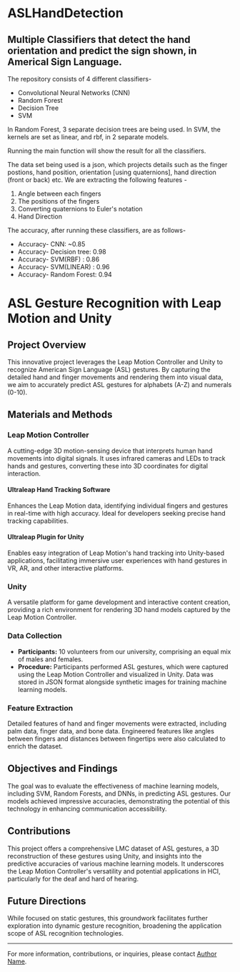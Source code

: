 # ASLHandDetection
## Multiple Classifiers that detect the hand orientation and predict the sign shown, in Americal Sign Language.

The repository consists of 4 different classifiers- 
* Convolutional Neural Networks (CNN)
* Random Forest
* Decision Tree
* SVM

In Random Forest, 3 separate decision trees are being used. 
In SVM, the kernels are set as linear, and rbf, in 2 separate models. 

Running the main function will show the result for all the classifiers. 

The data set being used is a json, which projects details such as the finger postions, hand position, orientation [using quaternions], hand direction (front or back) etc. 
We are extracting the following features - 

1. Angle between each fingers
2. The positions of the fingers
3. Converting quaternions to Euler's notation
4. Hand Direction

The accuracy, after running these classifiers, are as follows- 
* Accuracy- CNN: ~0.85
* Accuracy- Decision tree: 0.98
* Accuracy- SVM(RBF) : 0.86
* Accuracy- SVM(LINEAR) : 0.96
* Accuracy- Random Forest: 0.94


# ASL Gesture Recognition with Leap Motion and Unity

## Project Overview

This innovative project leverages the Leap Motion Controller and Unity to recognize American Sign Language (ASL) gestures. By capturing the detailed hand and finger movements and rendering them into visual data, we aim to accurately predict ASL gestures for alphabets (A-Z) and numerals (0-10).

## Materials and Methods

### Leap Motion Controller

A cutting-edge 3D motion-sensing device that interprets human hand movements into digital signals. It uses infrared cameras and LEDs to track hands and gestures, converting these into 3D coordinates for digital interaction.

#### Ultraleap Hand Tracking Software

Enhances the Leap Motion data, identifying individual fingers and gestures in real-time with high accuracy. Ideal for developers seeking precise hand tracking capabilities.

#### Ultraleap Plugin for Unity

Enables easy integration of Leap Motion's hand tracking into Unity-based applications, facilitating immersive user experiences with hand gestures in VR, AR, and other interactive platforms.

### Unity

A versatile platform for game development and interactive content creation, providing a rich environment for rendering 3D hand models captured by the Leap Motion Controller.

### Data Collection

- **Participants:** 10 volunteers from our university, comprising an equal mix of males and females.
- **Procedure:** Participants performed ASL gestures, which were captured using the Leap Motion Controller and visualized in Unity. Data was stored in JSON format alongside synthetic images for training machine learning models.

### Feature Extraction

Detailed features of hand and finger movements were extracted, including palm data, finger data, and bone data. Engineered features like angles between fingers and distances between fingertips were also calculated to enrich the dataset.

## Objectives and Findings

The goal was to evaluate the effectiveness of machine learning models, including SVM, Random Forests, and DNNs, in predicting ASL gestures. Our models achieved impressive accuracies, demonstrating the potential of this technology in enhancing communication accessibility.

## Contributions

This project offers a comprehensive LMC dataset of ASL gestures, a 3D reconstruction of these gestures using Unity, and insights into the predictive accuracies of various machine learning models. It underscores the Leap Motion Controller's versatility and potential applications in HCI, particularly for the deaf and hard of hearing.

## Future Directions

While focused on static gestures, this groundwork facilitates further exploration into dynamic gesture recognition, broadening the application scope of ASL recognition technologies.

---

For more information, contributions, or inquiries, please contact [Author Name](mailto:e-mail@e-mail.com).

